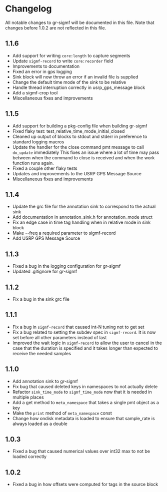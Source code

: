 # Changelog
All notable changes to gr-sigmf will be documented in this file.
Note that changes before 1.0.2 are not reflected in this file.

## 1.1.6
* Add support for writing `core:length` to capture segments
* Update `sigmf-record` to write `core:recorder` field
* Improvements to documentation
* Fixed an error in gps logging
* Sink block will now throw an error if an invalid file is supplied
* Change the default time mode of the sink to be relative
* Handle thread interruption correctly in usrp_gps_message block
* Add a sigmf-crop tool
* Miscellaneous fixes and improvements

## 1.1.5

* Add support for building a pkg-config file when building gr-sigmf
* Fixed flaky test: test_relative_time_mode_initial_closed
* Cleaned up output of blocks to stdout and stderr in preference to standard logging macros
* Update the handler for the close command pmt message to call `do_update` immediately
  This fixes an issue where a lot of time may pass between when the command to
  close is received and when the work function runs again.
* Fixed a couple other flaky tests
* Updates and improvements to the USRP GPS Message Source
* Miscellaneous fixes and improvements

## 1.1.4

* Update the grc file for the annotation sink to correspond to the actual sink
* Add documentation in annotation_sink.h for annotation_mode struct
* Fix an edge case in time tag handling when in relative mode in sink block
* Make --freq a required parameter to sigmf-record
* Add USRP GPS Message Source

## 1.1.3

* Fixed a bug in the logging configuration for gr-sigmf
* Updated .gitignore for gr-sigmf

## 1.1.2

* Fix a bug in the sink grc file

## 1.1.1

* Fix a bug in `sigmf-record` that caused int-N tuning not to get set
* Fix a bug related to setting the subdev spec in  `sigmf-record`. It is now set before all other parameters instead of last
* Improved the wait logic in `sigmf-record` to allow the user to cancel in the case that the duration is specified and it takes longer than expected to receive the needed samples

## 1.1.0

* Add annotation sink to gr-sigmf
* Fix bug that caused deleted keys in namespaces to not actually delete
* Refactor `sink_time_mode` to `sigmf_time_mode` now that it is needed in multiple places
* Add a get method to `meta_namespace` that takes a single pmt object as a key
* Make the `print` method of `meta_namespace` const
* Change how ondisk metadata is loaded to ensure that sample_rate is always loaded as a double

## 1.0.3

* Fixed a bug that caused numerical values over int32 max to not be loaded correctly

## 1.0.2

* Fixed a bug in how offsets were computed for tags in the source block